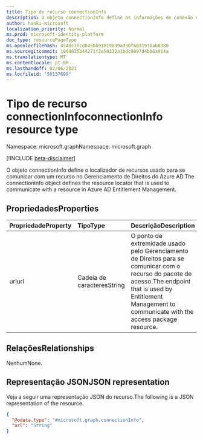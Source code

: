 ```yaml
---
title: Tipo de recurso connectionInfo
description: O objeto connectionInfo define as informações de conexão usadas para se comunicar com um recurso.
author: hanki-microsoft
localization_priority: Normal
ms.prod: microsoft-identity-platform
doc_type: resourcePageType
ms.openlocfilehash: 454dc7fcd045bb91819b39ad30f603191bab8380
ms.sourcegitcommit: 1004835b44271f2e50332a1bdc9097d4b06a914a
ms.translationtype: MT
ms.contentlocale: pt-BR
ms.lasthandoff: 02/06/2021
ms.locfileid: "50137699"
---
```

# <a name="connectioninfo-resource-type"></a><span data-ttu-id="f1c2f-103">Tipo de recurso connectionInfo</span><span class="sxs-lookup"><span data-stu-id="f1c2f-103">connectionInfo resource type</span></span>

<span data-ttu-id="f1c2f-104">Namespace: microsoft.graph</span><span class="sxs-lookup"><span data-stu-id="f1c2f-104">Namespace: microsoft.graph</span></span>

[!INCLUDE [beta-disclaimer](../../includes/beta-disclaimer.md)]

<span data-ttu-id="f1c2f-105">O objeto connectionInfo define o localizador de recursos usado para se comunicar com um recurso no Gerenciamento de Direitos do Azure AD.</span><span class="sxs-lookup"><span data-stu-id="f1c2f-105">The connectionInfo object defines the resource locator that is used to communicate with a resource in Azure AD Entitlement Management.</span></span>

## <a name="properties"></a><span data-ttu-id="f1c2f-106">Propriedades</span><span class="sxs-lookup"><span data-stu-id="f1c2f-106">Properties</span></span>
|<span data-ttu-id="f1c2f-107">Propriedade</span><span class="sxs-lookup"><span data-stu-id="f1c2f-107">Property</span></span>|<span data-ttu-id="f1c2f-108">Tipo</span><span class="sxs-lookup"><span data-stu-id="f1c2f-108">Type</span></span>|<span data-ttu-id="f1c2f-109">Descrição</span><span class="sxs-lookup"><span data-stu-id="f1c2f-109">Description</span></span>|
|:---|:---|:---|
|<span data-ttu-id="f1c2f-110">url</span><span class="sxs-lookup"><span data-stu-id="f1c2f-110">url</span></span>|<span data-ttu-id="f1c2f-111">Cadeia de caracteres</span><span class="sxs-lookup"><span data-stu-id="f1c2f-111">String</span></span>|<span data-ttu-id="f1c2f-112">O ponto de extremidade usado pelo Gerenciamento de Direitos para se comunicar com o recurso do pacote de acesso.</span><span class="sxs-lookup"><span data-stu-id="f1c2f-112">The endpoint that is used by Entitlement Management to communicate with the access package resource.</span></span>|

## <a name="relationships"></a><span data-ttu-id="f1c2f-113">Relações</span><span class="sxs-lookup"><span data-stu-id="f1c2f-113">Relationships</span></span>
<span data-ttu-id="f1c2f-114">Nenhum</span><span class="sxs-lookup"><span data-stu-id="f1c2f-114">None.</span></span>

## <a name="json-representation"></a><span data-ttu-id="f1c2f-115">Representação JSON</span><span class="sxs-lookup"><span data-stu-id="f1c2f-115">JSON representation</span></span>
<span data-ttu-id="f1c2f-116">Veja a seguir uma representação JSON do recurso.</span><span class="sxs-lookup"><span data-stu-id="f1c2f-116">The following is a JSON representation of the resource.</span></span>
<!-- {
  "blockType": "resource",
  "@odata.type": "microsoft.graph.connectionInfo"
}
-->
``` json
{
  "@odata.type": "#microsoft.graph.connectionInfo",
  "url": "String"
}
```
